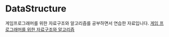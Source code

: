 # DataStructure
게임프로그래머를 위한 자료구조와 알고리즘를 공부하면서 연습한 자료입니다.
[게임 프로그래머를 위한 자료구조와 알고리즘](http://book.naver.com/bookdb/book_detail.nhn?bid=137933)
